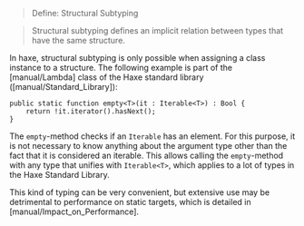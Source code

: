 > Define: Structural Subtyping

>
> Structural subtyping defines an implicit relation between types that have the same structure.

In haxe, structural subtyping is only possible when assigning a class instance to a structure. The following example is part of the [manual/Lambda] class of the Haxe standard library ([manual/Standard_Library]):

```
public static function empty<T>(it : Iterable<T>) : Bool {
	return !it.iterator().hasNext();
}
```
The `empty`-method checks if an `Iterable` has an element. For this purpose, it is not necessary to know anything about the argument type other than the fact that it is considered an iterable. This allows calling the `empty`-method with any type that unifies with `Iterable<T>`, which applies to a lot of types in the Haxe Standard Library.

This kind of typing can be very convenient, but extensive use may be detrimental to performance on static targets, which is detailed in [manual/Impact_on_Performance].